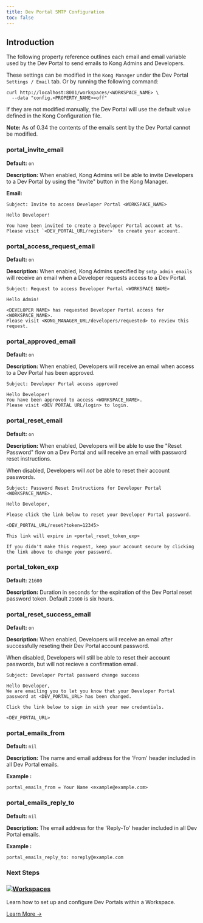 ```yaml
---
title: Dev Portal SMTP Configuration
toc: false
---
```


## Introduction

The following property reference outlines each email and email variable used by the Dev Portal to send emails to Kong Admins and Developers.

These settings can be modified in the `Kong Manager` under the Dev Portal `Settings / Email` tab. Or by running the following command:

```
curl http://localhost:8001/workspaces/<WORKSPACE_NAME> \
  --data "config.<PROPERTY_NAME>=off"
```

If they are not modified manually, the Dev Portal will use the default value defined in the Kong Configuration file.


**Note:** As of 0.34 the contents of the emails sent by the Dev Portal cannot be modified.

### portal_invite_email

**Default:** `on`

**Description:**
When enabled, Kong Admins will be able to invite Developers to a Dev Portal by using the "Invite" button in the Kong Manager.

**Email:**
```
Subject: Invite to access Developer Portal <WORKSPACE_NAME>

Hello Developer!

You have been invited to create a Developer Portal account at %s.
Please visit `<DEV_PORTAL_URL/register>` to create your account.
```

### portal_access_request_email

**Default:** `on`

**Description:**
When enabled, Kong Admins specified by `smtp_admin_emails` will receive an email when a Developer requests access to a Dev Portal.

```
Subject: Request to access Developer Portal <WORKSPACE NAME>

Hello Admin!

<DEVELOPER NAME> has requested Developer Portal access for <WORKSPACE_NAME>.
Please visit <KONG_MANAGER_URL/developers/requested> to review this request.
```


### portal_approved_email

**Default:** `on`

**Description:**
When enabled, Developers will receive an email when access to a Dev Portal has been approved.

```
Subject: Developer Portal access approved

Hello Developer!
You have been approved to access <WORKSPACE_NAME>.
Please visit <DEV PORTAL URL/login> to login.

```

### portal_reset_email

**Default:** `on`

**Description:**
When enabled, Developers will be able to use the "Reset Password" flow on a Dev Portal and will receive an email with password reset instructions.

When disabled, Developers will *not* be able to reset their account passwords.

```
Subject: Password Reset Instructions for Developer Portal <WORKSPACE_NAME>.

Hello Developer,

Please click the link below to reset your Developer Portal password.

<DEV_PORTAL_URL/reset?token=12345>

This link will expire in <portal_reset_token_exp>

If you didn't make this request, keep your account secure by clicking
the link above to change your password.
```


### portal_token_exp

**Default:** `21600`

**Description:**
Duration in seconds for the expiration of the Dev Portal reset password token. Default `21600` is six hours.


### portal_reset_success_email

**Default:** `on`

**Description:**
When enabled, Developers will receive an email after successfully reseting their Dev Portal account password.

When disabled, Developers will still be able to reset their account passwords, but will not recieve a confirmation email.

```
Subject: Developer Portal password change success

Hello Developer,
We are emailing you to let you know that your Developer Portal password at <DEV_PORTAL_URL> has been changed.

Click the link below to sign in with your new credentials.

<DEV_PORTAL_URL>
```


### portal_emails_from

**Default:** `nil`

**Description:**
The name and email address for the 'From' header included in all Dev Portal emails.

**Example :**

```
portal_emails_from = Your Name <example@example.com>
```


### portal_emails_reply_to

**Default:** `nil`

**Description:**
The email address for the 'Reply-To' header included in all Dev Portal emails.


**Example :**

```
portal_emails_reply_to: noreply@example.com
```

<div>
  <h3>Next Steps</h3>
</div>
<div class="docs-grid">
  <div class="docs-grid-block">
    <h3><img src="/assets/images/icons/documentation/icn-window.svg" /><a href="/enterprise/{{page.kong_version}}/developer-portal/configuration/workspaces">Workspaces</a></h3>
    <p>Learn how to set up and configure Dev Portals within a Workspace.</p>
    <a href="/enterprise/{{page.kong_version}}/developer-portal/configuration/workspaces">Learn More &rarr;</a>
  </div>
</div>
